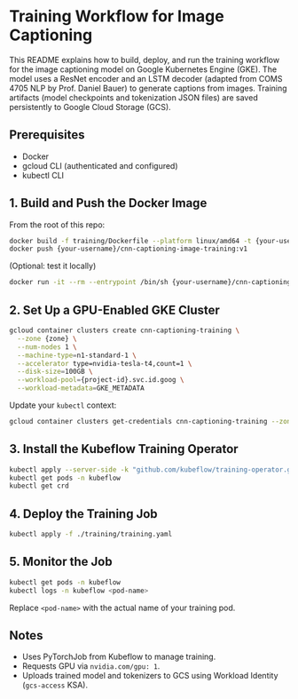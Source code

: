 # Training Workflow for Image Captioning

This README explains how to build, deploy, and run the training workflow for the image captioning model on Google Kubernetes Engine (GKE). The model uses a ResNet encoder and an LSTM decoder (adapted from COMS 4705 NLP by Prof. Daniel Bauer) to generate captions from images. Training artifacts (model checkpoints and tokenization JSON files) are saved persistently to Google Cloud Storage (GCS).

## Prerequisites

-   Docker
-   gcloud CLI (authenticated and configured)
-   kubectl CLI

## 1. Build and Push the Docker Image

From the root of this repo:

```bash
docker build -f training/Dockerfile --platform linux/amd64 -t {your-username}/cnn-captioning-image-training:v1 .
docker push {your-username}/cnn-captioning-image-training:v1
```

(Optional: test it locally)

```bash
docker run -it --rm --entrypoint /bin/sh {your-username}/cnn-captioning-image-training:v1
```

## 2. Set Up a GPU-Enabled GKE Cluster

```bash
gcloud container clusters create cnn-captioning-training \
  --zone {zone} \
  --num-nodes 1 \
  --machine-type=n1-standard-1 \
  --accelerator type=nvidia-tesla-t4,count=1 \
  --disk-size=100GB \
  --workload-pool={project-id}.svc.id.goog \
  --workload-metadata=GKE_METADATA
```

Update your `kubectl` context:

```bash
gcloud container clusters get-credentials cnn-captioning-training --zone {zone} --project {project-id}
```

## 3. Install the Kubeflow Training Operator

```bash
kubectl apply --server-side -k "github.com/kubeflow/training-operator.git/manifests/overlays/standalone?ref=v1.8.1"
kubectl get pods -n kubeflow
kubectl get crd
```

## 4. Deploy the Training Job

```bash
kubectl apply -f ./training/training.yaml
```

## 5. Monitor the Job

```bash
kubectl get pods -n kubeflow
kubectl logs -n kubeflow <pod-name>
```

Replace `<pod-name>` with the actual name of your training pod.

## Notes

-   Uses PyTorchJob from Kubeflow to manage training.
-   Requests GPU via `nvidia.com/gpu: 1`.
-   Uploads trained model and tokenizers to GCS using Workload Identity (`gcs-access` KSA).

